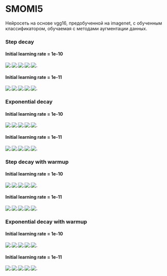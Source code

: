 # SMOMI5

Нейросеть на основе vgg16, предобученной на imagenet, с обученным классификатором, обучаемая с методами аугментации данных. 

### Step decay
#### Initial learning rate = 1e-10
 
![.](https://github.com/VictoriaIL/SMOMI5/blob/master/step_decay/A_train_a.PNG)![.](https://github.com/VictoriaIL/SMOMI5/blob/master/step_decay/A_val_a.PNG)![.](https://github.com/VictoriaIL/SMOMI5/blob/master/step_decay/L_train_a.PNG)![.](https://github.com/VictoriaIL/SMOMI5/blob/master/step_decay/L_val_a.PNG)![.](https://github.com/VictoriaIL/SMOMI5/blob/master/step_decay/lr_a.PNG)

#### Initial learning rate = 1e-11

![.](https://github.com/VictoriaIL/SMOMI5/blob/master/step_decay/A_train_b.PNG)![.](https://github.com/VictoriaIL/SMOMI5/blob/master/step_decay/A_val_b.PNG)![.](https://github.com/VictoriaIL/SMOMI5/blob/master/step_decay/L_train_b.PNG)![.](https://github.com/VictoriaIL/SMOMI5/blob/master/step_decay/L_val_b.PNG)![.](https://github.com/VictoriaIL/SMOMI5/blob/master/step_decay/lr_b.PNG)


### Exponential decay
#### Initial learning rate = 1e-10

![.](https://github.com/VictoriaIL/SMOMI5/blob/master/exp_decay/A_train_a.PNG)![.](https://github.com/VictoriaIL/SMOMI5/blob/master/exp_decay/A_val_a.PNG)![.](https://github.com/VictoriaIL/SMOMI5/blob/master/exp_decay/L_train_a.PNG)![.](https://github.com/VictoriaIL/SMOMI5/blob/master/exp_decay/L_val_a.PNG)![.](https://github.com/VictoriaIL/SMOMI5/blob/master/exp_decay/lr_a.PNG)

#### Initial learning rate = 1e-11

![.](https://github.com/VictoriaIL/SMOMI5/blob/master/exp_decay/A_train_b.PNG)![.](https://github.com/VictoriaIL/SMOMI5/blob/master/exp_decay/A_val_b.PNG)![.](https://github.com/VictoriaIL/SMOMI5/blob/master/exp_decay/L_train_b.PNG)![.](https://github.com/VictoriaIL/SMOMI5/blob/master/exp_decay/L_val_b.PNG)![.](https://github.com/VictoriaIL/SMOMI5/blob/master/exp_decay/lr_b.PNG)

### Step decay with warmup
#### Initial learning rate = 1e-10

![.](https://github.com/VictoriaIL/SMOMI5/blob/master/step_decay_warmup/A_train_a.PNG)![.](https://github.com/VictoriaIL/SMOMI5/blob/master/step_decay_warmup/A_val_a.PNG)![.](https://github.com/VictoriaIL/SMOMI5/blob/master/step_decay_warmup/L_train_a.PNG)![.](https://github.com/VictoriaIL/SMOMI5/blob/master/step_decay_warmup/L_val_a.PNG)![.](https://github.com/VictoriaIL/SMOMI5/blob/master/step_decay_warmup/lr_a.PNG)

#### Initial learning rate = 1e-11

![.](https://github.com/VictoriaIL/SMOMI5/blob/master/step_decay_warmup/A_train_b.PNG)![.](https://github.com/VictoriaIL/SMOMI5/blob/master/step_decay_warmup/A_val_b.PNG)![.](https://github.com/VictoriaIL/SMOMI5/blob/master/step_decay_warmup/L_train_b.PNG)![.](https://github.com/VictoriaIL/SMOMI5/blob/master/step_decay_warmup/L_val_b.PNG)![.](https://github.com/VictoriaIL/SMOMI5/blob/master/step_decay_warmup/lr_b.PNG)


### Exponential decay with warmup

#### Initial learning rate = 1e-10

![.](https://github.com/VictoriaIL/SMOMI5/blob/master/exp_decay_warmup/A_train_a.PNG)![.](https://github.com/VictoriaIL/SMOMI5/blob/master/exp_decay_warmup/A_val_a.PNG)![.](https://github.com/VictoriaIL/SMOMI5/blob/master/exp_decay_warmup/L_train_a.PNG)![.](https://github.com/VictoriaIL/SMOMI5/blob/master/exp_decay_warmup/L_val_a.PNG)![.](https://github.com/VictoriaIL/SMOMI5/blob/master/exp_decay_warmup/lr_a.PNG)

#### Initial learning rate = 1e-11

![.](https://github.com/VictoriaIL/SMOMI5/blob/master/exp_decay_warmup/A_train_b.PNG)![.](https://github.com/VictoriaIL/SMOMI5/blob/master/exp_decay_warmup/A_val_b.PNG)![.](https://github.com/VictoriaIL/SMOMI5/blob/master/exp_decay_warmup/L_train_b.PNG)![.](https://github.com/VictoriaIL/SMOMI5/blob/master/exp_decay_warmup/L_val_b.PNG)![.](https://github.com/VictoriaIL/SMOMI5/blob/master/exp_decay_warmup/lr_b.PNG)




